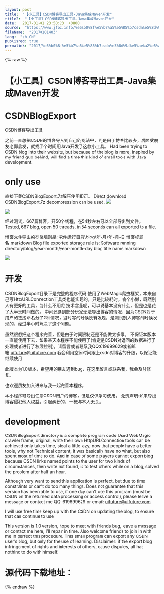 ```yaml
---
layout: post
title:  "【小工具】CSDN博客导出工具-Java集成Maven开发"
title2:  "【小工具】CSDN博客导出工具-Java集成Maven开发"
date:   2017-01-01 23:58:23  +0800
source:  "https://www.jfox.info/%e5%b0%8f%e5%b7%a5%e5%85%b7csdn%e5%8d%9a%e5%ae%a2%e5%af%bc%e5%87%ba%e5%b7%a5%e5%85%b7java%e9%9b%86%e6%88%90maven%e5%bc%80%e5%8f%91.html"
fileName:  "20170101403"
lang:  "zh_CN"
published: true
permalink: "2017/%e5%b0%8f%e5%b7%a5%e5%85%b7csdn%e5%8d%9a%e5%ae%a2%e5%af%bc%e5%87%ba%e5%b7%a5%e5%85%b7java%e9%9b%86%e6%88%90maven%e5%bc%80%e5%8f%91.html"
---
```

{% raw %}
# 【小工具】CSDN博客导出工具-Java集成Maven开发 


# CSDNBlogExport

CSDN博客导出工具

之前一直想把CSDN的博客导入到自己的网站中，可是由于博客比较多，后面受朋友老郭启发，就找了个时间用Java开发了这款小工具。 
Had been trying to CSDN blog into their website, but because of the blog is more, inspired by my friend guo behind, will find a time this kind of small tools with Java development. 

# only use

直接下载CSDNBlogExport.7z解压使用即可。 
Direct download CSDNBlogExport.7z decompression can be used. 
![](0830a8d.png)

![](d9c7a58.png)

经过测试，667篇博客，开50个线程，在54秒左右可以全部导出到文件。 
Tested, 667 blog, open 50 threads, in 54 seconds can all exported to a file.

博客文件导出的存储规则是: 
软件运行目录\blog\年-月\年-月-日 博客标题名.markdown 
Blog file exported storage rule is: 
Software running directory/blog/year-month/year-month-day blog title name.markdown 

![](d88b474.png)

# 开发

CSDNBlogExport目录下是完整的程序代码 
使用了WebMagic爬虫框架，本来自己写HttpURLConnection工具类也能实现的，只是比较耗时，偷个小懒，既然别人有更好的工具，为什么不用呢 
技术含量呢，可以说基本没有什么，但是也是花了大半天时间做的。 
中间还遇到部分玩家无法导出博客的情况，因为CSDN对于用户的链接命名分了2种情况，当时写的时候没有发现，是测试别人博客的时候发现的，经过半小时解决了这个问题。 

虽然很想把这个程序完善，但是由于时间限制还是不能做太多事。 
不保证本版本一直能使用下去，如果某天本程序不能使用了(肯定是CSDN对返回的数据进行了处理或者进行了权限控制)，请留言或者联系我QQ:619699629或者邮箱:uifuture@uifuture.com 
我会利用空闲时间跟上csdn对博客的升级，以保证能继续使用 

此版本为1.0版本，希望用的朋友遇到bug，在这里留言或联系我，我会及时修复。

也欢迎朋友加入进来与我一起完善本程序。

本小程序可导出任意CSDN用户的博客，但是仅供学习使用。 
免责声明:如果导出博客侵犯他人权益，引起纠纷的，一概与本人无关。

# development

CSDNBlogExport directory is a complete program code 
Used WebMagic crawler frame, original, write their own HttpURLConnection tools can be achieved only takes time, steal a little lazy, now that people have a better tools, why not 
Technical content, it was basically have no what, but also spent most of time to do. 
And in case of some players cannot export blog because CSDN links named points to the user for two kinds of circumstances, then write not found, is to test others while on a blog, solved the problem after half an hour.

Although very want to send this application is perfect, but due to time constraints or can’t do too many things. 
Does not guarantee that this version has been able to use, if one day can’t use this program (must be CSDN on the returned data processing or access control), please leave a message or contact me QQ: 619699629 or email: uifuture@uifuture.com 

I will use free time keep up with the CSDN on updating the blog, to ensure that can continue to use 

This version is 1.0 version, hope to meet with friends bug, leave a message or contact me here, I’ll repair in time. 
Also welcome friends to join in with me in perfect this procedure. 
This small program can export any CSDN user’s blog, but only for the use of learning. 
Disclaimer: if the export blog infringement of rights and interests of others, cause disputes, all has nothing to do with himself. 

# 源代码下载地址：
{% endraw %}